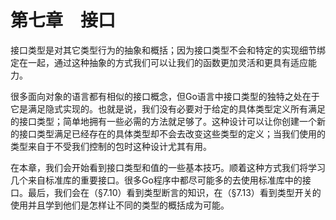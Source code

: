 # 第七章　接口

接口类型是对其它类型行为的抽象和概括；因为接口类型不会和特定的实现细节绑定在一起，通过这种抽象的方式我们可以让我们的函数更加灵活和更具有适应能力。

很多面向对象的语言都有相似的接口概念，但Go语言中接口类型的独特之处在于它是满足隐式实现的。也就是说，我们没有必要对于给定的具体类型定义所有满足的接口类型；简单地拥有一些必需的方法就足够了。这种设计可以让你创建一个新的接口类型满足已经存在的具体类型却不会去改变这些类型的定义；当我们使用的类型来自于不受我们控制的包时这种设计尤其有用。

在本章，我们会开始看到接口类型和值的一些基本技巧。顺着这种方式我们将学习几个来自标准库的重要接口。很多Go程序中都尽可能多的去使用标准库中的接口。最后，我们会在（§7.10）看到类型断言的知识，在（§7.13）看到类型开关的使用并且学到他们是怎样让不同的类型的概括成为可能。

[](./ch7-01.md ':include')

[](./ch7-02.md ':include')

[](./ch7-03.md ':include')

[](./ch7-04.md ':include')

[](./ch7-05.md ':include')

[](./ch7-05-1.md ':include')

[](./ch7-06.md ':include')

[](./ch7-07.md ':include')

[](./ch7-08.md ':include')

[](./ch7-09.md ':include')

[](./ch7-10.md ':include')

[](./ch7-11.md ':include')

[](./ch7-12.md ':include')

[](./ch7-13.md ':include')

[](./ch7-14.md ':include')

[](./ch7-15.md ':include')
